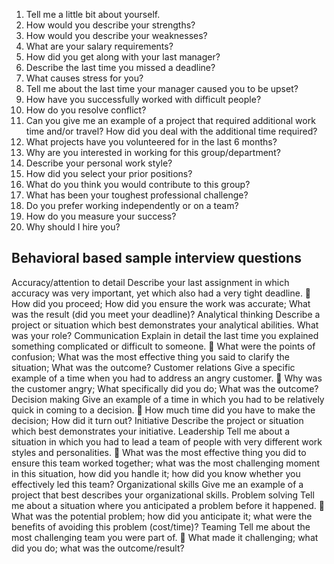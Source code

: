 1. Tell me a little bit about yourself.
2. How would you describe your strengths?
3. How would you describe your weaknesses?
4. What are your salary requirements?
5. How did you get along with your last manager?
6. Describe the last time you missed a deadline?
7. What causes stress for you?
8. Tell me about the last time your manager caused you to be upset?
9. How have you successfully worked with difficult people?
10. How do you resolve conflict?
11. Can you give me an example of a project that required additional work time and/or travel? How did you deal
with the additional time required?
12. What projects have you volunteered for in the last 6 months?
13. Why are you interested in working for this group/department?
14. Describe your personal work style?
15. How did you select your prior positions?
16. What do you think you would contribute to this group?
17. What has been your toughest professional challenge?
18. Do you prefer working independently or on a team?
19. How do you measure your success?
20. Why should I hire you?


## Behavioral based sample interview questions
Accuracy/attention to detail
Describe your last assignment in which accuracy was very important, yet which also had a very tight deadline.
 How did you proceed; How did you ensure the work was accurate; What was the result (did you meet your
deadline)?
Analytical thinking
Describe a project or situation which best demonstrates your analytical abilities. What was your role?
Communication
Explain in detail the last time you explained something complicated or difficult to someone.
 What were the points of confusion; What was the most effective thing you said to clarify the situation;
What was the outcome?
Customer relations
Give a specific example of a time when you had to address an angry customer.
 Why was the customer angry; What specifically did you do; What was the outcome?
Decision making
Give an example of a time in which you had to be relatively quick in coming to a decision.
 How much time did you have to make the decision; How did it turn out?
Initiative
Describe the project or situation which best demonstrates your initiative.
Leadership
Tell me about a situation in which you had to lead a team of people with very different work styles and
personalities.
 What was the most effective thing you did to ensure this team worked together; what was the most
challenging moment in this situation, how did you handle it; how did you know whether you effectively
led this team?
Organizational skills
Give me an example of a project that best describes your organizational skills.
Problem solving
Tell me about a situation where you anticipated a problem before it happened.
 What was the potential problem; how did you anticipate it; what were the benefits of avoiding this
problem (cost/time)?
Teaming
Tell me about the most challenging team you were part of.
 What made it challenging; what did you do; what was the outcome/result?
